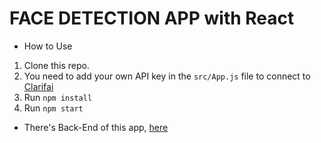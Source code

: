 FACE DETECTION APP with React
===

- How to Use  
1. Clone this repo.  
2. You need to add your own API key in the ``src/App.js`` file to connect to
[Clarifai](https://www.clarifai.com/developer/guide/#api-clients)
3. Run ``npm install``
4. Run ``npm start``

- There's Back-End of this app, [here](https://github.com/2jiwon/faceapp-backend)


